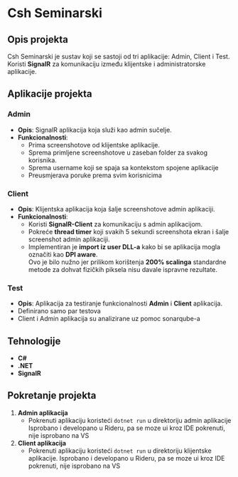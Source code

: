 # Csh Seminarski

## Opis projekta
Csh Seminarski je sustav koji se sastoji od tri aplikacije: Admin, Client i Test. Koristi **SignalR** za komunikaciju između klijentske i administratorske aplikacije.

## Aplikacije projekta

### Admin
- **Opis**: SignalR aplikacija koja služi kao admin sučelje.
- **Funkcionalnosti**:
    - Prima screenshotove od klijentske aplikacije.
    - Sprema primljene screenshotove u zaseban folder za svakog korisnika.
    - Sprema username koji se spaja sa kontekstom spojene aplikacije
    - Preusmjerava poruke prema svim korisnicima

### Client
- **Opis**: Klijentska aplikacija koja šalje screenshotove admin aplikaciji.
- **Funkcionalnosti**:
    - Koristi **SignalR-Client** za komunikaciju s admin aplikacijom.
    - Pokreće **thread timer** koji svakih 5 sekundi screenshota ekran i šalje screenshot admin aplikaciji.
    - Implementiran je **import iz user DLL-a** kako bi se aplikacija mogla označiti kao **DPI aware**.  
      Ovo je bilo nužno jer prilikom korištenja **200% scalinga** standardne metode za dohvat fizičkih piksela nisu davale ispravne rezultate.

### Test
- **Opis**: Aplikacija za testiranje funkcionalnosti **Admin** i **Client** aplikacija.
- Definirano samo par testova
- Client i Admin aplikacija su analizirane uz pomoc sonarqube-a

## Tehnologije
- **C#**
- **.NET**
- **SignalR**

## Pokretanje projekta
1. **Admin aplikacija**
    - Pokrenuti aplikaciju koristeći `dotnet run` u direktoriju admin aplikacije
    Isprobano i developano u Rideru, pa se moze ui kroz IDE pokrenuti, nije isprobano na VS
2. **Client aplikacija**
    - Pokrenuti aplikaciju koristeći `dotnet run` u direktoriju klijentske aplikacije.
   Isprobano i developano u Rideru, pa se moze ui kroz IDE pokrenuti, nije isprobano na VS

